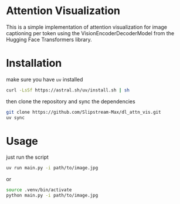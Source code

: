 # Attention Visualization

This is a simple implementation of attention visualization for image captioning per token using the VisionEncoderDecoderModel from the Hugging Face Transformers library.

# Installation

make sure you have `uv` installed
```bash
curl -LsSf https://astral.sh/uv/install.sh | sh
```

then clone the repository and sync the dependencies
```bash
git clone https://github.com/Slipstream-Max/dl_attn_vis.git
uv sync
```

# Usage
just run the script
```bash
uv run main.py -i path/to/image.jpg
```
or
```bash
source .venv/bin/activate
python main.py -i path/to/image.jpg
```


